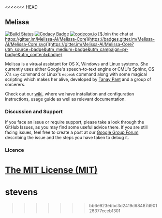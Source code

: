 <<<<<<< HEAD
## Melissa
[![Build Status](https://api.travis-ci.org/Melissa-AI/Melissa-Core.svg?branch=master)](https://travis-ci.org/Melissa-AI/Melissa-Core/) 
[![Codacy Badge](https://api.codacy.com/project/badge/Grade/b1394316e9eb40bbbf51a12530c4f86d)](https://www.codacy.com/app/tanay1337/Melissa-Core?utm_source=github.com&amp;utm_medium=referral&amp;utm_content=Melissa-AI/Melissa-Core&amp;utm_campaign=Badge_Grade) 
[![codecov.io](http://codecov.io/github/Melissa-AI/Melissa-Core/coverage.svg?branch=master)](http://codecov.io/github/Melissa-AI/Melissa-Core?branch=master)
[![Join the chat at https://gitter.im/Melissa-AI/Melissa-Core](https://badges.gitter.im/Melissa-AI/Melissa-Core.svg)](https://gitter.im/Melissa-AI/Melissa-Core?utm_source=badge&utm_medium=badge&utm_campaign=pr-badge&utm_content=badge)

Melissa is a <del>virtual</del> assistant for OS X, Windows and Linux systems. She currently uses either Google's speech-to-text engine or CMU's Sphinx, OS X's `say` command or Linux's `espeak` command along with some magical scripting which makes her alive, developed by [Tanay Pant](http://tanaypant.com) and a group of sorcerers.

Check out our [wiki](https://github.com/Melissa-AI/Melissa-Core/wiki), where we have installation and configuration instructions, usage guide as well as relevant documentation.

### Discussion and Support

If you face an issue or require support, please take a look through the GitHub Issues, as you may find some useful advice there. If you are still facing issues, feel free to create a post at our [Google Group Forum](https://groups.google.com/forum/#!forum/melissa-support--discussion-forum/) describing the issue and the steps you have taken to debug it.

### Licence

[The MIT License (MIT)](https://github.com/Melissa-AI/Melissa-Core/blob/master/LICENSE.md)
=======
# stevens
>>>>>>> bb6e923ebbc3d2419d68487d90126377ceeb1301

